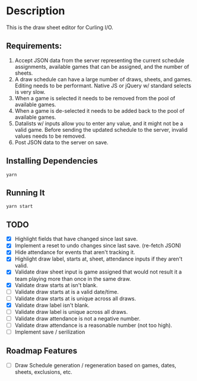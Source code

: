 # Description

This is the draw sheet editor for Curling I/O.

## Requirements:

1. Accept JSON data from the server representing the current schedule assignments, available games that can be assigned, and the number of sheets.
2. A draw schedule can have a large number of draws, sheets, and games. Editing needs to be performant. Native JS or jQuery w/ standard selects is very slow.
3. When a game is selected it needs to be removed from the pool of available games.
4. When a game is de-selected it needs to be added back to the pool of available games.
5. Datalists w/ inputs allow you to enter any value, and it might not be a valid game. Before sending the updated schedule to the server, invalid values needs to be removed.
6. Post JSON data to the server on save.

## Installing Dependencies

```
yarn
```

## Running It

```
yarn start
```

## TODO

- [x] Highlight fields that have changed since last save.
- [x] Implement a reset to undo changes since last save. (re-fetch JSON)
- [x] Hide attendance for events that aren't tracking it.
- [x] Highlight draw label, starts at, sheet, attendance inputs if they aren't valid.
- [x] Validate draw sheet input is game assigned that would not result it a team playing more than once in the same draw.
- [x] Validate draw starts at isn't blank.
- [ ] Validate draw starts at is a valid date/time.
- [ ] Validate draw starts at is unique across all draws.
- [x] Validate draw label isn't blank.
- [ ] Validate draw label is unique across all draws.
- [ ] Validate draw attendance is not a negative number.
- [ ] Validate draw attendance is a reasonable number (not too high).
- [ ] Implement save / serilization

## Roadmap Features

- [ ] Draw Schedule generation / regeneration based on games, dates, sheets, exclusions, etc.
